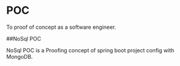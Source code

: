 # POC
To proof of concept as a software engineer.


##NoSql POC

NoSql POC is a Proofing concept of spring boot project config with MongoDB.
